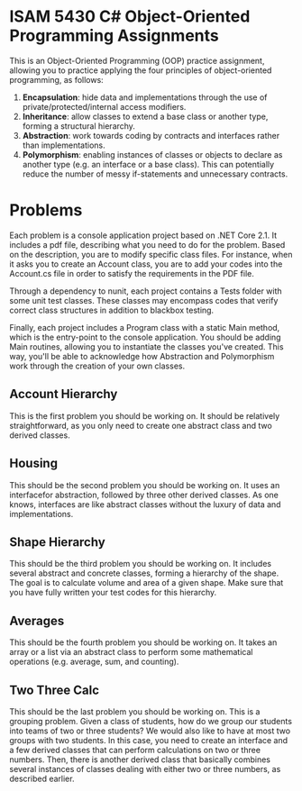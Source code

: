 # ISAM 5430 C# Object-Oriented Programming Assignments

This is an Object-Oriented Programming (OOP) practice assignment, allowing you to practice applying the four principles of object-oriented programming, as follows:

1. **Encapsulation**: hide data and implementations through the use of private/protected/internal access modifiers.
2. **Inheritance**: allow classes to extend a base class or another type, forming a structural hierarchy.
3. **Abstraction**: work towards coding by contracts and interfaces rather than implementations.
4. **Polymorphism**: enabling instances of classes or objects to declare as another type (e.g. an interface or a base class). This can potentially reduce the number of messy if-statements and unnecessary contracts.

# Problems
Each problem is a console application project based on .NET Core 2.1. It includes a pdf file, describing what you need to do for the problem. Based on the description, you are to modify specific class files. For instance, when it asks you to create an Account class, you are to add your codes into the Account.cs file in order to satisfy the requirements in the PDF file.

Through a dependency to nunit, each project contains a Tests folder with some unit test classes. These classes may encompass codes that verify correct class structures in addition to blackbox testing.

Finally, each project includes a Program class with a static Main method, which is the entry-point to the console application. You should be adding Main routines, allowing you to instantiate the classes you've created. This way, you'll be able to acknowledge how Abstraction and Polymorphism work through the creation of your own classes.

## Account Hierarchy
This is the first problem you should be working on. It should be relatively straightforward, as you only need to create one abstract class and two derived classes.

## Housing
This should be the second problem you should be working on. It uses an interfacefor abstraction, followed by three other derived classes. As one knows, interfaces are like abstract classes without the luxury of data and implementations. 

## Shape Hierarchy
This should be the third problem you should be working on. It includes several abstract and concrete classes, forming a hierarchy of the shape. The goal is to calculate volume and area of a given shape. Make sure that you have fully written your test codes for this hierarchy.

## Averages
This should be the fourth problem you should be working on. It takes an array or a list via an abstract class to perform some mathematical operations (e.g. average, sum, and counting).

## Two Three Calc
This should be the last problem you should be working on. This is a grouping problem. Given a class of students, how do we group our students into teams of two or three students? We would also like to have at most two groups with two students. In this case, you need to create an interface and a few derived classes that can perform calculations on two or three numbers. Then, there is another derived class that basically combines several instances of classes dealing with either two or three numbers, as described earlier.
